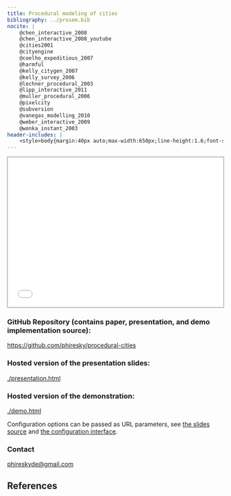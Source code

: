 ```yaml
---
title: Procedural modeling of cities
bibliography: ../prosem.bib
nocite: |
    @chen_interactive_2008
    @chen_interactive_2008_youtube
    @cities2001
    @cityengine
    @coelho_expeditious_2007
    @harmful
    @kelly_citygen_2007
    @kelly_survey_2006
    @lechner_procedural_2003
    @lipp_interactive_2011
    @muller_procedural_2006
    @pixelcity
    @subversion
    @vanegas_modelling_2010
    @weber_interactive_2009
    @wonka_instant_2003
header-includes: |
    <style>body{margin:40px auto;max-width:650px;line-height:1.6;font-size:18px;color:#333;padding:0 10px;font-family: "Helvetica Neue",Helvetica,Arial,sans-serif;}h1,h2,h3,h4{line-height:1.1;font-weight: 500;}</style>
---
```


<iframe width="100%" height="350px" style="border: 1px solid gray;pointer-events:none;" src="demo.html#
    iteration_speedup = 1;
    segment_count_limit = 10000;
    restart_after_seconds = 3;
    seed = 0.14140297517183242;
"></iframe>

### GitHub Repository (contains paper, presentation, and demo implementation source):

<https://github.com/phiresky/procedural-cities>

### Hosted version of the presentation slides:

[./presentation.html](presentation.html)

### Hosted version of the demonstration:

[./demo.html](demo.html)

Configuration options can be passed as URL parameters, see [the slides source](https://raw.githubusercontent.com/phiresky/procedural-cities/master/presentation.md) and [the configuration interface](https://github.com/phiresky/procedural-cities/blob/master/implementation/config.ts).

### Contact

<phireskyde@gmail.com>

## References
